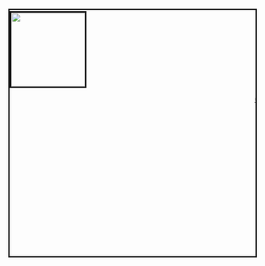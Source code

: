 <marquee
  direction="down"
  width="500"
  height="500"
  behavior="alternate"
  style="border:solid">
<img src="https://user-images.githubusercontent.com/132466058/236674390-6ddaf145-85cf-4e9a-9d7a-30132e08f332.png" width="150" style="border:solid"> <marquee>
 <p><a href="https://rutgerpijnenburg.github.io/Vision/">**Vision**</a></p>

